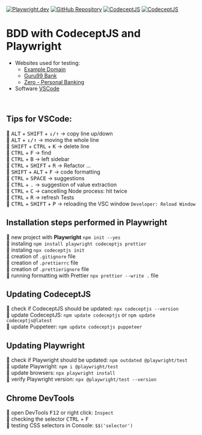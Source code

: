 [![Playwright.dev](https://img.shields.io/badge/Documentation-Playwright-45ba4b.svg?logo=playwright)](https://playwright.dev/docs/intro)
[![GitHub Repository](https://img.shields.io/badge/GitHub-CodeceptJS-45ba4b.svg?logo=github)](https://github.com/codeceptjs/CodeceptJS)
[![CodeceptJS](https://img.shields.io/badge/Discourse-CodeceptJS-ffd700.svg)](https://codecept.discourse.group/)
[![CodeceptJS](https://img.shields.io/badge/Testing%20framework-CodeceptJS-ffd700.svg)](https://codecept.io/)
<br>

# BDD with CodeceptJS and Playwright

- Websites used for testing:
  - [Example Domain](https://www.example.com/)
  - [Guru99 Bank](http://demo.guru99.com/v4/)
  - [Zero - Personal Banking](http://zero.webappsecurity.com/)
- Software [VSCode](https://code.visualstudio.com/)

<br>

## Tips for VSCode:

:small_orange_diamond: <kbd>ALT</kbd> + <kbd>SHIFT</kbd> + <kbd>↓/↑</kbd> -> copy line up/down  
:small_orange_diamond: <kbd>ALT</kbd> + <kbd>↓/↑</kbd> -> moving the whole line  
:small_orange_diamond: <kbd>SHIFT</kbd> + <kbd>CTRL</kbd> + <kbd>K</kbd> -> delete line  
:small_orange_diamond: <kbd>CTRL</kbd> + <kbd>F</kbd> -> find  
:small_orange_diamond: <kbd>CTRL</kbd> + <kbd>B</kbd> -> left sidebar  
:small_orange_diamond: <kbd>CTRL</kbd> + <kbd>SHIFT</kbd> + <kbd>R</kbd> -> Refactor ...  
:small_orange_diamond: <kbd>SHIFT</kbd> + <kbd>ALT</kbd> + <kbd>F</kbd> -> code formatting  
:small_orange_diamond: <kbd>CTRL</kbd> + <kbd>SPACE</kbd> -> suggestions  
:small_orange_diamond: <kbd>CTRL</kbd> + <kbd>.</kbd> -> suggestion of value extraction  
:small_orange_diamond: <kbd>CTRL</kbd> + <kbd>C</kbd> -> cancelling Node process: hit twice  
:small_orange_diamond: <kbd>CTRL</kbd> + <kbd>R</kbd> -> refresh Tests  
:small_orange_diamond: <kbd>CTRL</kbd> + <kbd>SHIFT</kbd> + <kbd>P</kbd> -> reloading the VSC window `Developer: Reload Window`

## Installation steps performed in Playwright

:small_orange_diamond: new project with **Playwright** `npm init --yes`  
:small_orange_diamond: instaling `npm install playwright codeceptjs prettier`  
:small_orange_diamond: instaling `npx codeceptjs init`    
:small_orange_diamond: creation of `.gitignore` file  
:small_orange_diamond: creation of `.prettierrc` file   
:small_orange_diamond: creation of `.prettierignore` file   
:small_orange_diamond: running formatting with Prettier `npx prettier --write .` file

## Updating CodeceptJS

:small_orange_diamond: check if CodeceptJS should be updated: `npx codeceptjs --version`  
:small_orange_diamond: update CodeceptJS: `npm update codeceptjs` or `npm update codeceptjs@latest`    
:small_orange_diamond: update Puppeteer: `npm update codeceptjs puppeteer`  

## Updating Playwright

:small_orange_diamond: check if Playwright should be updated: `npm outdated @playwright/test`  
:small_orange_diamond: update Playwright: `npm i @playwright/test`  
:small_orange_diamond: update browsers: `npx playwright install`  
:small_orange_diamond: verify Playwright version: `npx @playwright/test --version`

## Chrome DevTools

:small_orange_diamond: open DevTools <kbd>F12</kbd> or right click: `Inspect`  
:small_orange_diamond: checking the selector <kbd>CTRL</kbd> + <kbd>F</kbd>  
:small_orange_diamond: testing CSS selectors in Console: `$$('selector')`
